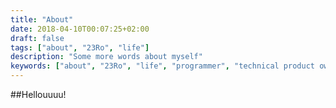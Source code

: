 ```yaml
---
title: "About"
date: 2018-04-10T00:07:25+02:00
draft: false
tags: ["about", "23Ro", "life"]
description: "Some more words about myself"
keywords: ["about", "23Ro", "life", "programmer", "technical product owner", "it-business", "startup", "fancy"]
---
```


##Hellouuuu!